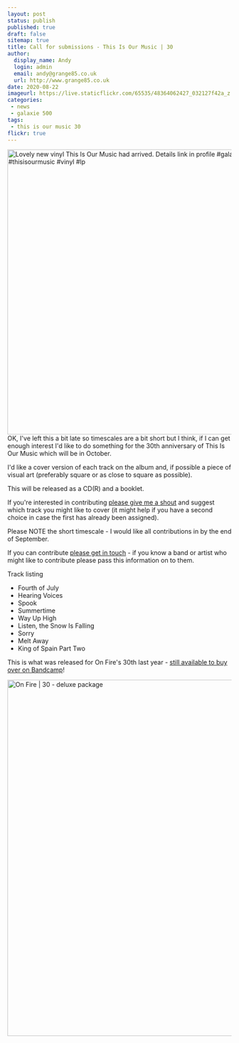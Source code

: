 ```yaml
---
layout: post
status: publish
published: true
draft: false
sitemap: true
title: Call for submissions - This Is Our Music | 30
author:
  display_name: Andy
  login: admin
  email: andy@grange85.co.uk
  url: http://www.grange85.co.uk
date: 2020-08-22
imageurl: https://live.staticflickr.com/65535/48364062427_032127f42a_z.jpg
categories:
 - news
 - galaxie 500
tags:
 - this is our music 30
flickr: true
---
```

<div class="col-md-6 float-right"><a data-flickr-embed="true" href="https://www.flickr.com/photos/grange85/48364062427/in/photolist-2gFLsMi-davAPe-cf7oNw" title="Lovely new vinyl This Is Our Music had arrived. Details link in profile #galaxie500 #thisisourmusic #vinyl #lp"><img class="img-fluid" src="https://live.staticflickr.com/65535/48364062427_032127f42a_z.jpg" width="640" height="640" alt="Lovely new vinyl This Is Our Music had arrived. Details link in profile #galaxie500 #thisisourmusic #vinyl #lp"></a></div>
OK, I've left this a bit late so timescales are a bit short but I think, if I can get enough interest I'd like to do something for the 30th anniversary of This Is Our Music which will be in October. 

I'd like a cover version of each track on the album and, if possible a piece of visual art (preferably square or as close to square as possible).

This will be released as a CD(R) and a booklet.

If you're interested in contributing [please give me a shout](https://www.fullofwishes.co.uk/about/) and suggest which track you might like to cover (it might help if you have a second choice in case the first has already been assigned). 

Please NOTE the short timescale - I would like all contributions in by the end of September.

If you can contribute [please get in touch](https://www.fullofwishes.co.uk/about/) - if you know a band or artist who might like to contribute please pass this information on to them.

Track listing

 - Fourth of July
 - Hearing Voices
 - Spook
 - Summertime
 - Way Up High
 - Listen, the Snow Is Falling
 - Sorry
 - Melt Away
 - King of Spain Part Two


This is what was released for On Fire's 30th last year - [still available to buy over on Bandcamp](https://aheadfullofwishes.bandcamp.com/album/on-fire-30)!

<a data-flickr-embed="true" href="https://www.flickr.com/photos/grange85/49141936086/in/photolist-J76PUd-2ixWYub-2hSvgwH-2hSwids-2hSvgw7-2hSvgxp-2hSckio-2hPsKTn-2gdbJFb-FZKVt7/" title="On Fire | 30 - deluxe package"><img src="https://live.staticflickr.com/65535/49141936086_0b47e9a431_c.jpg" width="800" height="800" alt="On Fire | 30 - deluxe package"></a>
